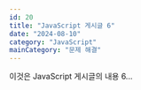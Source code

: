 ```yaml
---
id: 20
title: "JavaScript 게시글 6"
date: "2024-08-10"
category: "JavaScript"
mainCategory: "문제 해결"
---
```


이것은 JavaScript 게시글의 내용 6...
